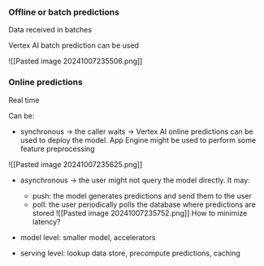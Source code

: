 
### Offline or batch predictions

Data received in batches

Vertex AI batch prediction can be used

![[Pasted image 20241007235506.png]]

### Online predictions

Real time

Can be:

- synchronous -> the caller waits -> Vertex AI online predictions can be used to deploy the model. App Engine might be used to perform some feature preprocessing

![[Pasted image 20241007235625.png]]

- asynchronous -> the user might not query the model directly. It may:
	- push: the model generates predictions and send them to the user
	- poll: the user periodically polls the database where predictions are stored
![[Pasted image 20241007235752.png]]
How to minimize latency?

- model level: smaller model, accelerators
- serving level: lookup data store, precompute predictions, caching